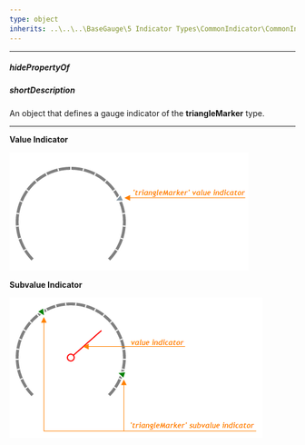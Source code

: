 ```yaml
---
type: object
inherits: ..\..\..\BaseGauge\5 Indicator Types\CommonIndicator\CommonIndicator.md
---
```

---
##### hidePropertyOf

##### shortDescription
An object that defines a gauge indicator of the **triangleMarker** type.

---
**Value Indicator**

![TriangleMarker Gauge Value Indicator DevExtreme](/images/ChartJS/TriangleMarkerValueIndicator.png)

**Subvalue Indicator**

![TriangleMarker Gauge Subvalue Indicator DevExtreme](/images/ChartJS/TriangleMarkerSubvalueIndicator.png)